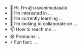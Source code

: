 - 👋 Hi, I’m @sravanimudasala
- 👀 I’m interested in ...
- 🌱 I’m currently learning ...
- 💞️ I’m looking to collaborate on ...
- 📫 How to reach me ...
- 😄 Pronouns: ...
- ⚡ Fun fact: ...

<!---
sravanimudasala/sravanimudasala is a ✨ special ✨ repository because its `README.md` (this file) appears on your GitHub profile.
You can click the Preview link to take a look at your changes.
--->
